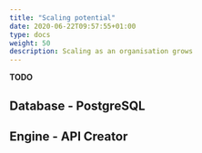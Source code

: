 ```yaml
---
title: "Scaling potential"
date: 2020-06-22T09:57:55+01:00
type: docs
weight: 50
description: Scaling as an organisation grows
---
```

**TODO**

## Database - PostgreSQL

## Engine - API Creator
